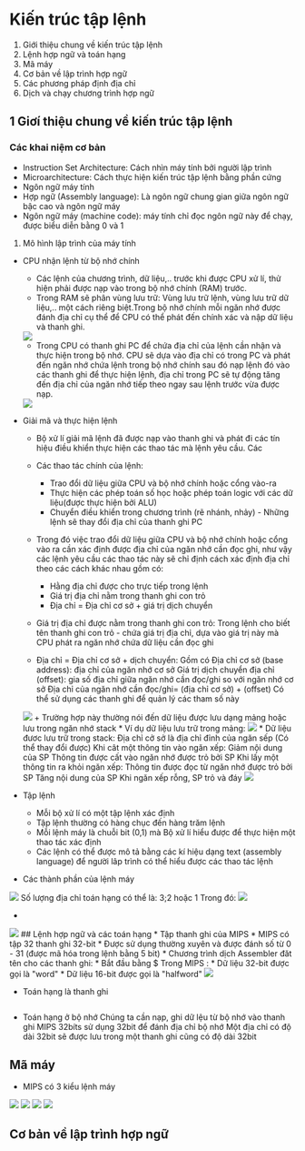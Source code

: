 # Kiến trúc tập lệnh
1. Giới thiệu chung về kiến trúc tập lệnh
2. Lệnh hợp ngữ và toán hạng
3. Mã máy
4. Cơ bản về lập trình hợp ngữ
5. Các phương pháp định địa chỉ
6. Dịch và chạy chương trình hợp ngữ
## 1 Giơí thiệu chung về kiến trúc tập lệnh
### Các khai niệm cơ bản
*  Instruction Set Architecture: Cách nhìn máy tính bởi người lập trình
*  Microarchitecture: Cách thực hiện kiến trúc tập lệnh bằng phần cứng
*  Ngôn ngữ máy tính
  * Hợp ngữ (Assembly language): Là ngôn ngữ chung gian giữa ngôn ngữ bậc cao và ngôn ngữ máy
  * Ngôn ngữ máy (machine code): máy tính chỉ đọc ngôn ngữ này để chạy, được biểu diễn bằng 0 và 1

1. Mô hình lập trình của máy tính
* CPU nhận lệnh từ bộ nhớ chính 
  * Các lệnh của chương trình, dữ liệu,.. trước khi được CPU xử lí, thử hiện phải được nạp vào trong bộ nhớ chính (RAM) trước. 
  * Trong RAM sẽ phân vùng lưu trữ: Vùng lưu trữ lệnh, vùng lưu trữ dữ liệu,.. một cách riêng biệt.Trong bộ nhớ chính mỗi ngăn nhớ được đánh địa chỉ cụ thể để CPU có thể  phát đến chính xác và nập dữ liệu và thanh ghi.
  <img src ="https://i.imgur.com/45TrH2B.png">

  * Trong CPU có thanh ghi PC để chứa địa chỉ của lệnh cần nhận và thực hiện trong bộ nhớ. CPU sẽ dựa vào địa chỉ có trong PC và phát đến ngăn nhớ chứa lệnh trong bộ nhớ chính sau đó nạp lệnh đó vào các thanh ghi để thực hiện lệnh, địa chỉ trong PC sẽ tự động tăng đến địa chỉ của ngăn nhớ tiếp theo ngay sau lệnh trước vừa được nạp.
  <img src = "https://i.imgur.com/zKmVGJS.png">
* Giải mã và thực hiện lệnh 
  * Bộ xử lí giải mã lệnh đã được nạp vào thanh ghi và phát đi các tín hiệu điều khiển thực hiện các thao tác mà lệnh yêu cầu.
  Các
  * Các thao tác chính của lệnh:
    * Trao đổi dữ liệu giữa CPU và bộ nhớ chính hoặc cổng vào-ra
    * Thực hiện các phép toán số học hoặc phép toán logic với các dữ liệu(được thực hiện bởi ALU)
    * Chuyển điều khiển trong chương trình (rẽ nhánh, nhảy) - Những lệnh sẽ thay đổi địa chỉ của thanh ghi PC

  * Trong đó việc trao đổi dữ liệu giữa CPU và bộ nhớ chính hoặc cổng vào ra cần xác định được địa chỉ của ngăn nhớ cần đọc ghi, như vậy các lệnh yêu cầu các thao tác này sẽ chỉ định cách xác định địa chỉ theo các cách khác nhau gồm có: 
    * Hằng địa chỉ được cho trực tiếp trong lệnh
    * Giá trị địa chỉ nằm trong thanh ghi con trỏ 
    * Địa chỉ = Địa chỉ cơ sở + giá trị dịch chuyển
  * Giá trị địa chỉ được nằm trong thanh ghi con trỏ: Trong lệnh cho biết tên thanh ghi con trỏ - chứa giá trị địa chỉ, dựa vào giá trị này mà CPU phát ra ngăn nhớ chứa dữ liệu cần đọc ghi
  * Địa chỉ = Địa chỉ cơ sở + dịch chuyển: 
  Gồm có Địa chỉ cơ sở (base address): địa chỉ của ngăn nhớ cơ sở 
  Giá trị dịch chuyển địa chỉ (offset): gia số địa chỉ giữa ngăn nhớ cần đọc/ghi so với ngăn nhớ cơ sở
  Địa chỉ của ngăn nhớ cần đọc/ghi= (địa chỉ cơ sở) + (offset)
  Có thể sử dụng các thanh ghi để quản lý các tham số này
  <img src="https://i.imgur.com/9yZGq86.png">
  + Trường hợp này thường nói đến dữ liệu được lưu dạng mảng hoặc lưu trong ngăn nhớ stack
    * Ví dụ dữ liệu lưu trữ trong mảng:
    <img src = "https://i.imgur.com/XE31cSJ.png">
    * Dữ liệu đươc lưu trữ trong stack:
    Địa chỉ cở sở là địa chỉ đỉnh của ngăn sếp (Có thể thay đổi được)
    Khi cât một thông tin vào ngăn xếp: 
      Giảm nội dung của SP
      Thông tin được cất vào ngăn nhớ được trỏ bởi SP
    Khi lấy một thông tin ra khỏi ngăn xếp:
      Thông tin được đọc từ ngăn nhớ được trỏ bởi SP 
      Tăng nội dung của SP
    Khi ngăn xếp rỗng, SP trỏ và đáy
    <img src="https://i.imgur.com/3xoEffd.png">
* Tập lệnh
  * Mỗi bộ xử lí có một tập lệnh xác định
  * Tập lệnh thường có hàng chục đến hàng trăm lệnh
  * Mỗi lệnh máy là chuỗi bit (0,1) mà Bộ xử lí hiểu được để thực hiện một thao tác xác định
  * Các lệnh có thể được mô tả bằng các kí hiệu dạng text (assembly language) để người lâp trình có thể hiểu được các thao tác lệnh
* Các thành phần của lệnh máy
<img src= "https://i.imgur.com/sauGafa.png">       
Số lượng địa chỉ toán hạng có thể là: 3;2 hoặc 1
Trong đó: <img src="https://i.imgur.com/8eQSLWd.png">

* 
<img src="https://i.imgur.com/O7DxuNF.png">
## Lệnh hợp ngữ và các toán hạng
* Tập thanh ghi của MIPS 
  * MIPS có tập 32 thanh ghi 32-bit
    * Được sử dụng thường xuyên và được đánh số từ 0 - 31 (được mã hóa trong lệnh bằng 5 bit)
    * Chương trình dịch Assembler đăt tên cho các thanh ghi: 
      * Bắt đầu bằng $
    Trong MIPS : 
      * Dữ liệu 32-bit được gọi là "word"
      * Dữ liệu 16-bit được gọi là "halfword"
    <img src = "https://i.imgur.com/oYvUbc7.png">
  
  * Toán hạng là thanh ghi
  <img Scr ="https://i.imgur.com/0N1soGt.png">

  * Toán hạng ở bộ nhớ
  Chúng ta cần nạp, ghi dữ lệu từ bộ nhớ vào thanh ghi
  MIPS 32bíts sử dụng 32bit để đánh địa chỉ bộ nhớ
  Một địa chỉ có độ dài 32bit sẽ được lưu trong một thanh ghi cũng có độ dài 32bit
## Mã máy
* MIPS có 3 kiểu lệnh máy
<img src ="https://i.imgur.com/bFwGKP1.png">

<img src ="https://i.imgur.com/1fmE0mv.png">
<img src ="https://i.imgur.com/GL9sQ8f.png">
<img src ="https://i.imgur.com/g40GXxg.png">

## Cơ bản về lập trình hợp ngữ




    

